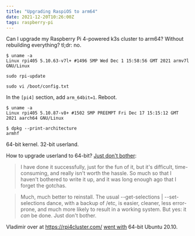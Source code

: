 ```yaml
---
title: "Upgrading RaspiOS to arm64"
date: 2021-12-20T10:26:00Z
tags: raspberry-pi
---
```


Can I upgrade my Raspberry Pi 4-powered k3s cluster to arm64? Without rebuilding everything? tl;dr: no.

```
$ uname -a
Linux rpi405 5.10.63-v7l+ #1496 SMP Wed Dec 1 15:58:56 GMT 2021 armv7l GNU/Linux
```

```
sudo rpi-update
```

```
sudo vi /boot/config.txt
```

In the `[pi4]` section, add `arm_64bit=1`. Reboot.

```
$ uname -a
Linux rpi405 5.10.87-v8+ #1502 SMP PREEMPT Fri Dec 17 15:15:12 GMT 2021 aarch64 GNU/Linux

$ dpkg --print-architecture
armhf
```

64-bit kernel. 32-bit userland.

How to upgrade userland to 64-bit? [Just don't bother](https://forums.raspberrypi.com/viewtopic.php?t=320444):

>  I have done it successfully, just for the fun of it, but it's difficult,
>  time-consuming, and really isn't worth the hassle. So much so that I haven't
>  bothered to write it up, and it was long enough ago that I forget the
>  gotchas.

> Much, much better to reinstall. The usual --get-selections | --set-selections
> dance, with a backup of /etc, is easier, cleaner, less error-prone, and much
> more likely to result in a working system. But yes: it *can* be done. Just
> don't bother.

Vladimir over at <https://rpi4cluster.com/> [went with](https://rpi4cluster.com/k3s/k3s-design/) 64-bit Ubuntu 20.10.
